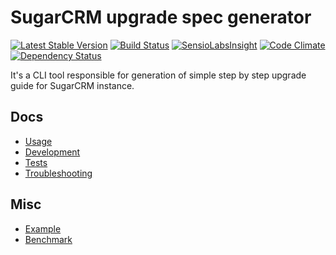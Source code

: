 # SugarCRM upgrade spec generator
[![Latest Stable Version](https://poser.pugx.org/mikekamornikov/uspec/v/stable)](https://packagist.org/packages/mikekamornikov/uspec)
[![Build Status](https://travis-ci.org/mikekamornikov/UpgradeSpec.svg?branch=master)](https://travis-ci.org/mikekamornikov/UpgradeSpec)
[![SensioLabsInsight](https://insight.sensiolabs.com/projects/74152ef7-7e2d-4668-90a5-af33e40eddec/mini.png)](https://insight.sensiolabs.com/projects/74152ef7-7e2d-4668-90a5-af33e40eddec)
[![Code Climate](https://codeclimate.com/github/mikekamornikov/UpgradeSpec/badges/gpa.svg)](https://codeclimate.com/github/mikekamornikov/UpgradeSpec)
[![Dependency Status](https://www.versioneye.com/user/projects/586fd3e82f149b004e0b16c9/badge.svg?style=flat-square)](https://www.versioneye.com/user/projects/586fd3e82f149b004e0b16c9)

It's a CLI tool responsible for generation of simple step by step upgrade guide for SugarCRM instance.   

## Docs

- [Usage](./resources/docs/Usage.md)
- [Development](./resources/docs/Development.md)
- [Tests](./resources/docs/Tests.md)
- [Troubleshooting](./resources/docs/Troubleshooting.md)

## Misc

- [Example](./resources/examples/7.6.1_to_7.8.0.0.md)
- [Benchmark](./resources/benchmarks/7.6.1_to_7.8.0.0.md)
